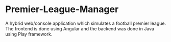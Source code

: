 # Premier-League-Manager

A hybrid web/console application which simulates a football premier league. The frontend is done using Angular and the backend was done in Java using Play framework.
